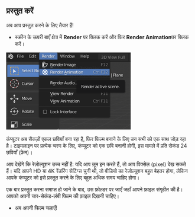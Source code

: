 ## प्रस्तुत करें

अब आप प्रस्तुत करने के लिए तैयार हैं!

+ स्क्रीन के ऊपरी बाएँ क्षेत्र में **Render** पर क्लिक करें और फिर **Render Animation**पर क्लिक करें।

![एनिमेशन पर क्लिक करें](images/blender-click-render-animation.png)

कंप्यूटर अब सैकड़ों एकल छवियाँ बना रहा है, फिर फिल्म बनाने के लिए उन सभी को एक साथ जोड़ रहा है। टाइमलाइन पर प्रत्येक चरण के लिए, कंप्यूटर को एक छवि बनानी होगी, इस मामले में प्रति सेकंड 24 छवियाँ (फ्रेम)।

आप देखेंगे कि रेज़ोल्यूशन उच्च नहीं है: यदि आप ज़ूम इन करते हैं, तो आप पिक्सेल (pixel) देख सकते हैं। यदि आपने HD या 4K रेंडरिंग सेटिंग्स चुनी थी, तो वीडियो का रेज़ोल्यूशन बहुत बेहतर होगा, लेकिन आपके कंप्यूटर को इसे प्रस्तुत करने के लिए बहुत अधिक समय चाहिए होगा।

एक बार प्रस्तुत करना समाप्त हो जाने के बाद, उस फ़ोल्डर पर जाएँ जहाँ आपने फ़ाइल संगृहीत की है। आपको अपनी चार-सेकंड-लंबी फिल्म की फ़ाइल दिखनी चाहिए।

+ अब अपनी फिल्म चलाएँ!
